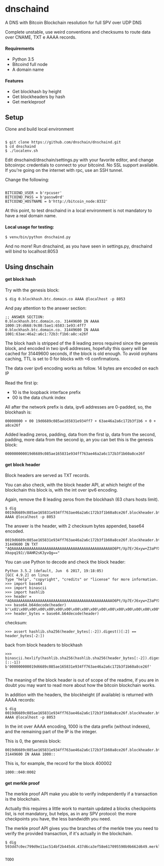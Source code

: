 # dnschaind

A DNS with Bitcoin Blockchain resolution for full SPV over UDP DNS

Complete unstable, use weird conventions and checksums to route data over 
CNAME, TXT e AAAA records. 


#### Requirements

- Python 3.5
- Bitcoind full node
- A domain name

#### Features

- Get blockhash by height
- Get blockheaders by hash
- Get merkleproof 


## Setup

Clone and build local environment
```buildoutcfg

$ git clone https://github.com/dnschain/dnschaind.git
$ cd dnschaind
$ ./localenv.sh

```

Edit dnschaind/dnschain/settings.py with your favorite editor, and change
bitcoinrpc credentials to connect to your bitcoind. No SSL support available. 
If you're going on the internet with rpc, use an SSH tunnel.

Change the following:
```buildoutcfg

BITCOIND_USER = b'rpcuser'
BITCOIND_PASS = b'passw0rd'
BITCOIND_HOSTNAME = b'http://bitcoin_node:8332'

```
 
At this point, to test dnschaind in a local environment is not mandatory to 
have a real domain name. 


#### Local usage for testing:

```buildoutcfg
$ venv/bin/python dnschaind.py

```
And no more! Run dnschaind, as you have seen in settings.py, dnschaind will bind to localhost:8053 

## Using dnschain

#### get block hash
Try with the genesis block:

```
$ dig 0.blockhash.btc.domain.co AAAA @localhost -p 8053
```
And pay attention to the answer section:
```
;; ANSWER SECTION:
0.blockhash.btc.domain.co. 31449600 IN AAAA 1000:19:d668:9c08:5ae1:6583:1e93:4ff7
0.blockhash.btc.domain.co. 31449600 IN AAAA 1001:63ae:46a2:a6c1:72b3:f1b6:a8c:e26f

```
The block hash is stripped of the 8 leading zeros required since the genesis block, and encoded
in two ipv6 addresses, hopefully this query will be cached for 31449600 seconds, if the block is old enough.
To avoid orphans caching, TTL is set to 0 for blocks with <6 confirmations.

The data over ipv6 encoding works as follow. 14 bytes are encoded on each IP

Read the first ip: 

- 10 is the loopback interface prefix
- 00 is the data chunk index

All after the network prefix is data, ipv6 addresses are 0-padded, so, the blockhash is:

```
00000000 + 00 19d6689c085ae165831e934ff7 + 63ae46a2a6c172b3f1b6 + 0 + a8ce26f
```

Added leading zeros, padding, data from the first ip, data from the second, padding, more data from the second ip,
an you can bet this is the genesis block:

```
000000000019d6689c085ae165831e934ff763ae46a2a6c172b3f1b60a8ce26f
```

#### get block header

Block headers are served as TXT records.
 
You can also check, with the block header API, at which height
of the blockchain this block is, with the int over ipv6 encoding.

Again, remove the 8 leading zeros from the blockhash (63 chars hosts limit).

```
$ dig 0019d6689c085ae165831e934ff763ae46a2a6c172b3f1b60a8ce26f.blockheader.btc.domain.com AAAA @localhost -p 8053 

```

The answer is the header, with 2 checksum bytes appended, base64 encoded.

```
0019d6689c085ae165831e934ff763ae46a2a6c172b3f1b60a8ce26f.blockheader.btc. 31449600 IN TXT 
"AQAAAAAAAAAAAAAAAAAAAAAAAAAAAAAAAAAAAAAAAAAAAAAAO6Pt/Xp7ErJ6xyw+Z3aPYX/IG8OIilEyOp+4qkse
Xkopq19J//8AHR2sK3yvQg=="

```

You can use Python to decode and check the block header:

```
Python 3.5.2 (default, Jun  6 2017, 19:18:05) 
[GCC 4.9.2] on linux
Type "help", "copyright", "credits" or "license" for more information.
>>> import base64
>>> import binascii
>>> import hashlib 
>>> header = "AQAAAAAAAAAAAAAAAAAAAAAAAAAAAAAAAAAAAAAAAAAAAAAAO6Pt/Xp7ErJ6xyw+Z3aPYX/IG8OIilEyOp+4qkseXkopq19J//8AHR2sK3yvQg=="
>>> base64.b64decode(header)  
b'\x01\x00\x00\x00\x00\x00\x00\x00\x00\x00\x00\x00\x00\x00\x00\x00\x00\x00\x00\x00\x00\x00\x00\x00\x00\x00\x00\x00\x00\x00\x00\x00\x00\x00\x00\x00;\xa3\xed\xfdz{\x12\xb2z\xc7,>gv\x8fa\x7f\xc8\x1b\xc3\x88\x8aQ2:\x9f\xb8\xaaK\x1e^J)\xab_I\xff\xff\x00\x1d\x1d\xac+|\xafB'
>>> header_bytes = base64.b64decode(header)
```
checksum:
```
>>> assert hashlib.sha256(header_bytes[:-2]).digest()[:2] == header_bytes[-2:])
```
back from block headers to blockhash
```
>>> binascii.hexlify(hashlib.sha256(hashlib.sha256(header_bytes[:-2]).digest()).digest()[::-1])
b'000000000019d6689c085ae165831e934ff763ae46a2a6c172b3f1b60a8ce26f' 


```

The meaning of the block header is out of scope of the readme, if you are in doubt you may want to read more about how
the bitcoin blockchain works. 

In addition with the headers, the blockheight (if available) is returned with AAAA records:

```buildoutcfg
$ dig 0019d6689c085ae165831e934ff763ae46a2a6c172b3f1b60a8ce26f.blockheader.btc.domain.co AAAA @localhost -p 8053
```

In the int over AAAA encoding, 1000 is the data prefix (without indexes), and the remaining part of the IP
is the integer.

This is 0, the genesis block:

```buildoutcfg
0019d6689c085ae165831e934ff763ae46a2a6c172b3f1b60a8ce26f.blockheader.btc.domain.co. 
31449600 IN AAAA 1000::
```

This is, for example, the record for the block 400002 
```buildoutcfg
1000::040:0002
```


#### get merkle proof

The merkle proof API make you able to verify independently if a transaction is the blockchain.

Actually this requires a little work to mantain updated a blocks checkpoints list, is not mandatory, but helps, as in 
any SPV protocol: the more checkpoints you have, the less bandwidth you need.

The merkle proof API gives you the branches of the merkle tree you need to verify the provided transaction, if it's 
actually in the blockchain.

```buildoutcfg
$ dig 593dd7c0ec799d9e11ac514bf2b445d4.437d6ca3ef58e617095590b9b662d649.merkleproof.btc.domain.co
 
```

```
TODO
```


